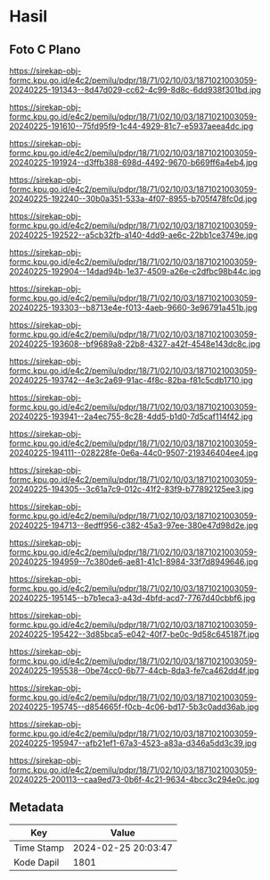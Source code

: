 # Hasil

## Foto C Plano

https://sirekap-obj-formc.kpu.go.id/e4c2/pemilu/pdpr/18/71/02/10/03/1871021003059-20240225-191343--8d47d029-cc62-4c99-8d8c-6dd938f301bd.jpg

https://sirekap-obj-formc.kpu.go.id/e4c2/pemilu/pdpr/18/71/02/10/03/1871021003059-20240225-191610--75fd95f9-1c44-4929-81c7-e5937aeea4dc.jpg

https://sirekap-obj-formc.kpu.go.id/e4c2/pemilu/pdpr/18/71/02/10/03/1871021003059-20240225-191924--d3ffb388-698d-4492-9670-b669ff6a4eb4.jpg

https://sirekap-obj-formc.kpu.go.id/e4c2/pemilu/pdpr/18/71/02/10/03/1871021003059-20240225-192240--30b0a351-533a-4f07-8955-b705f478fc0d.jpg

https://sirekap-obj-formc.kpu.go.id/e4c2/pemilu/pdpr/18/71/02/10/03/1871021003059-20240225-192522--a5cb32fb-a140-4dd9-ae6c-22bb1ce3749e.jpg

https://sirekap-obj-formc.kpu.go.id/e4c2/pemilu/pdpr/18/71/02/10/03/1871021003059-20240225-192904--14dad94b-1e37-4509-a26e-c2dfbc98b44c.jpg

https://sirekap-obj-formc.kpu.go.id/e4c2/pemilu/pdpr/18/71/02/10/03/1871021003059-20240225-193303--b8713e4e-f013-4aeb-9660-3e96791a451b.jpg

https://sirekap-obj-formc.kpu.go.id/e4c2/pemilu/pdpr/18/71/02/10/03/1871021003059-20240225-193608--bf9689a8-22b8-4327-a42f-4548e143dc8c.jpg

https://sirekap-obj-formc.kpu.go.id/e4c2/pemilu/pdpr/18/71/02/10/03/1871021003059-20240225-193742--4e3c2a69-91ac-4f8c-82ba-f81c5cdb1710.jpg

https://sirekap-obj-formc.kpu.go.id/e4c2/pemilu/pdpr/18/71/02/10/03/1871021003059-20240225-193941--2a4ec755-8c28-4dd5-b1d0-7d5caf114f42.jpg

https://sirekap-obj-formc.kpu.go.id/e4c2/pemilu/pdpr/18/71/02/10/03/1871021003059-20240225-194111--028228fe-0e6a-44c0-9507-219346404ee4.jpg

https://sirekap-obj-formc.kpu.go.id/e4c2/pemilu/pdpr/18/71/02/10/03/1871021003059-20240225-194305--3c61a7c9-012c-41f2-83f9-b77892125ee3.jpg

https://sirekap-obj-formc.kpu.go.id/e4c2/pemilu/pdpr/18/71/02/10/03/1871021003059-20240225-194713--8edff956-c382-45a3-97ee-380e47d98d2e.jpg

https://sirekap-obj-formc.kpu.go.id/e4c2/pemilu/pdpr/18/71/02/10/03/1871021003059-20240225-194959--7c380de6-ae81-41c1-8984-33f7d8949646.jpg

https://sirekap-obj-formc.kpu.go.id/e4c2/pemilu/pdpr/18/71/02/10/03/1871021003059-20240225-195145--b7b1eca3-a43d-4bfd-acd7-7767d40cbbf6.jpg

https://sirekap-obj-formc.kpu.go.id/e4c2/pemilu/pdpr/18/71/02/10/03/1871021003059-20240225-195422--3d85bca5-e042-40f7-be0c-9d58c645187f.jpg

https://sirekap-obj-formc.kpu.go.id/e4c2/pemilu/pdpr/18/71/02/10/03/1871021003059-20240225-195538--0be74cc0-6b77-44cb-8da3-fe7ca462dd4f.jpg

https://sirekap-obj-formc.kpu.go.id/e4c2/pemilu/pdpr/18/71/02/10/03/1871021003059-20240225-195745--d854665f-f0cb-4c06-bd17-5b3c0add36ab.jpg

https://sirekap-obj-formc.kpu.go.id/e4c2/pemilu/pdpr/18/71/02/10/03/1871021003059-20240225-195947--afb21ef1-67a3-4523-a83a-d346a5dd3c39.jpg

https://sirekap-obj-formc.kpu.go.id/e4c2/pemilu/pdpr/18/71/02/10/03/1871021003059-20240225-200113--caa9ed73-0b6f-4c21-9634-4bcc3c294e0c.jpg


## Metadata

| Key        | Value               |
| ---------- | ------------------- |
| Time Stamp | 2024-02-25 20:03:47 |
| Kode Dapil | 1801                |



